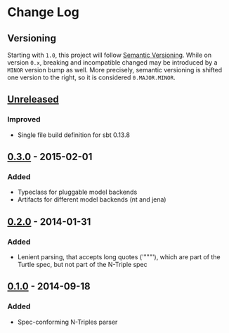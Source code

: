 # Change Log

## Versioning

Starting with `1.0`, this project will follow [Semantic Versioning](http://semver.org/).
While on version `0.x`, breaking and incompatible changed may be introduced
by a `MINOR` version bump as well. More precisely, semantic versioning is shifted
one version to the right, so it is considered `0.MAJOR.MINOR`.


## [Unreleased][unreleased]
### Improved
- Single file build definition for sbt 0.13.8


## [0.3.0][0.3.0] - 2015-02-01
### Added
- Typeclass for pluggable model backends
- Artifacts for different model backends (nt and jena)


## [0.2.0][0.2.0] - 2014-01-31
### Added
- Lenient parsing, that accepts long quotes ('"""'), which are part of
  the Turtle spec, but not part of the N-Triple spec


## [0.1.0][0.1.0] - 2014-09-18
### Added
- Spec-conforming N-Triples parser


[unreleased]: https://github.com/knutwalker/ntparser/compare/v0.3.0...develop
[0.3.0]: https://github.com/knutwalker/ntparser/compare/v0.2.0...v0.3.0
[0.2.0]: https://github.com/knutwalker/ntparser/compare/v0.1.0...v0.2.0
[0.1.0]: https://github.com/knutwalker/ntparser/compare/2a2269a...v0.1.0
